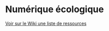 # Numérique écologique
[Voir sur le Wiki une liste de ressources](https://github.com/ecolabdata/NumeriqueEcologique/wiki/R%C3%A9f%C3%A9rences-sur-le-num%C3%A9rique-%C3%A9cologique)